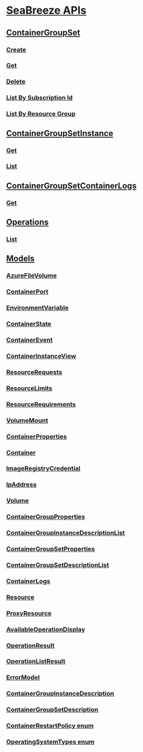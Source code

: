 # [SeaBreeze APIs](seabreeze-index.md)
## [ContainerGroupSet](seabreeze-index-containergroupset.md)
### [Create](seabreeze-api-containergroupset_create.md)
### [Get](seabreeze-api-containergroupset_get.md)
### [Delete](seabreeze-api-containergroupset_delete.md)
### [List By Subscription Id](seabreeze-api-containergroupsets_listbysubscriptionid.md)
### [List By Resource Group](seabreeze-api-containergroupsets_listbyresourcegroup.md)
## [ContainerGroupSetInstance](seabreeze-index-containergroupsetinstance.md)
### [Get](seabreeze-api-containergroupsetinstance_get.md)
### [List](seabreeze-api-containergroupsetinstance_list.md)
## [ContainerGroupSetContainerLogs](seabreeze-index-containergroupsetcontainerlogs.md)
### [Get](seabreeze-api-containergroupsetcontainerlogs_get.md)
## [Operations](seabreeze-index-operations.md)
### [List](seabreeze-api-operations_list.md)
## [Models](seabreeze-index-models.md)
### [AzureFileVolume](seabreeze-model-azurefilevolume.md)
### [ContainerPort](seabreeze-model-containerport.md)
### [EnvironmentVariable](seabreeze-model-environmentvariable.md)
### [ContainerState](seabreeze-model-containerstate.md)
### [ContainerEvent](seabreeze-model-containerevent.md)
### [ContainerInstanceView](seabreeze-model-containerinstanceview.md)
### [ResourceRequests](seabreeze-model-resourcerequests.md)
### [ResourceLimits](seabreeze-model-resourcelimits.md)
### [ResourceRequirements](seabreeze-model-resourcerequirements.md)
### [VolumeMount](seabreeze-model-volumemount.md)
### [ContainerProperties](seabreeze-model-containerproperties.md)
### [Container](seabreeze-model-container.md)
### [ImageRegistryCredential](seabreeze-model-imageregistrycredential.md)
### [IpAddress](seabreeze-model-ipaddress.md)
### [Volume](seabreeze-model-volume.md)
### [ContainerGroupProperties](seabreeze-model-containergroupproperties.md)
### [ContainerGroupInstanceDescriptionList](seabreeze-model-containergroupinstancedescriptionlist.md)
### [ContainerGroupSetProperties](seabreeze-model-containergroupsetproperties.md)
### [ContainerGroupSetDescriptionList](seabreeze-model-containergroupsetdescriptionlist.md)
### [ContainerLogs](seabreeze-model-containerlogs.md)
### [Resource](seabreeze-model-resource.md)
### [ProxyResource](seabreeze-model-proxyresource.md)
### [AvailableOperationDisplay](seabreeze-model-availableoperationdisplay.md)
### [OperationResult](seabreeze-model-operationresult.md)
### [OperationListResult](seabreeze-model-operationlistresult.md)
### [ErrorModel](seabreeze-model-errormodel.md)
### [ContainerGroupInstanceDescription](seabreeze-model-containergroupinstancedescription.md)
### [ContainerGroupSetDescription](seabreeze-model-containergroupsetdescription.md)
### [ContainerRestartPolicy enum](seabreeze-model-containerrestartpolicy.md)
### [OperatingSystemTypes enum](seabreeze-model-operatingsystemtypes.md)

